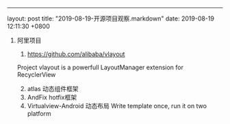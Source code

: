 ---
layout: post
title:  "2019-08-19-开源项目观察.markdown"
date:   2019-08-19 12:11:30 +0800

1. 阿里项目
    1) https://github.com/alibaba/vlayout
    
    Project vlayout is a powerfull LayoutManager extension for RecyclerView

    2) atlas 动态组件框架
    3) AndFix hotfix框架
    4) Virtualview-Android 动态布局 
    Write template once, run it on two platform